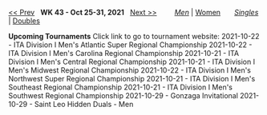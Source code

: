 [<< Prev](men_singles_2142.md) &nbsp; **WK 43 - Oct 25-31, 2021** &nbsp; [Next >>](men_singles_2144.md) &nbsp;&nbsp;&nbsp;&nbsp;&nbsp;&nbsp;&nbsp; [*Men*](./men_singles_2143.md) &#124; [Women](./women_singles_2143.md) &nbsp;&nbsp;&nbsp;&nbsp;&nbsp; [*Singles*](./men_singles_2143.md) &#124; [Doubles](./men_doubles_2143.md)

**Upcoming Tournaments**
Click link to go to tournament website:
  2021-10-22 - ITA Division I Men's Atlantic Super Regional Championship
  2021-10-22 - ITA Division I Men's Carolina Regional Championship
  2021-10-21 - ITA Division I Men's Central Regional Championship
  2021-10-21 - ITA Division I Men's Midwest Regional Championship
  2021-10-22 - ITA Division I Men's Northwest Super Regional Championship
  2021-10-21 - ITA Division I Men's Southeast Regional Championship
  2021-10-21 - ITA Division I Men's Southwest Regional Championship
  2021-10-29 - Gonzaga Invitational
  2021-10-29 - Saint Leo Hidden Duals - Men